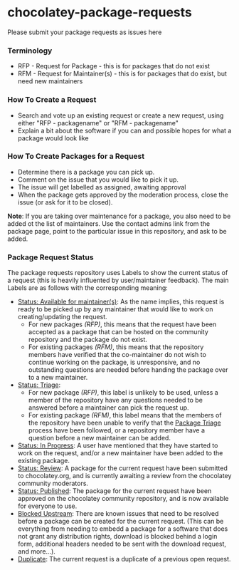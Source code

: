 # chocolatey-package-requests
Please submit your package requests as issues here

### Terminology

* RFP - Request for Package - this is for packages that do not exist
* RFM - Request for Maintainer(s) - this is for packages that do exist, but need new maintainers

### How To Create a Request

* Search and vote up an existing request or create a new request, using either "RFP - packagename" or "RFM - packagename"
* Explain a bit about the software if you can and possible hopes for what a package would look like

### How To Create Packages for a Request

* Determine there is a package you can pick up.
* Comment on the issue that you would like to pick it up.
* The issue will get labelled as assigned, awaiting approval
* When the package gets approved by the moderation process, close the issue (or ask for it to be closed).

**Note**: If you are taking over maintenance for a package, you also need to be added ot the list of maintainers. Use the contact admins link from the package page, point to the particular issue in this repository, and ask to be added.

### Package Request Status

The package requests repository uses Labels to show the current status of a request (this is heavily influented by user/maintainer feedback).
The main Labels are as follows with the corresponding meaning:

* [Status: Available for maintainer(s)](https://github.com/chocolatey/chocolatey-package-requests/labels/Status%3A%20Available%20For%20Maintainer%28s%29): As the name implies, this request is ready to be picked up by any maintainer that would like to work on creating/updating the request.
  * For new packages *(RFP)*, this means that the request have been accepted as a package that can be hosted on the community repository and the package do not exist.
  * For existing packages *(RFM)*, this means that the repository members have verified that the co-maintainer do not wish to continue working on the package, is unresponsive, and no outstanding questions are needed before handing the package over to a new maintainer.
* [Status: Triage](https://github.com/chocolatey/chocolatey-package-requests/labels/Status%3A%20Triage):
  * For new package *(RFP)*, this label is unlikely to be used, unless a member of the repository have any questions needed to be answered before a maintainer can pick the request up.
  * For existing package *(RFM)*, this label means that the members of the repository have been unable to verify that the [Package Triage](https://chocolatey.org/docs/package-triage-process#the-triage-process) process have been followed, or a repository member have a question before a new maintainer can be added.
* [Status: In Progress](https://github.com/chocolatey/chocolatey-package-requests/labels/Status%3A%20In%20Progress): A user have mentioned that they have started to work on the request, and/or a new maintainer have been added to the existing package.
* [Status: Review](https://github.com/chocolatey/chocolatey-package-requests/labels/Status%3A%20Review): A package for the current request have been submitted to chocolatey.org, and is currently awaiting a review from the chocolatey community moderators.
* [Status: Published](https://github.com/chocolatey/chocolatey-package-requests/labels/Status%3A%20Published): The package for the current request have been approved on the chocolatey community repository, and is now available for everyone to use.
* [Blocked Upstream](https://github.com/chocolatey/chocolatey-package-requests/labels/Blocked%20Upstream): There are known issues that need to be resolved before a package can be created for the current request. (This can be everything from needing to embedd a package for a software that does not grant any distribution rights, download is blocked behind a login form, additional headers needed to be sent with the download request, and more...).
* [Duplicate](https://github.com/chocolatey/chocolatey-package-requests/labels/Duplicate): The current request is a duplicate of a previous open request.
